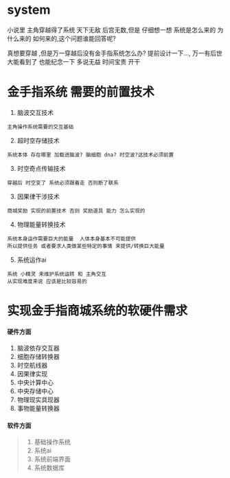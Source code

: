 # system
小说里 主角穿越得了系统 天下无敌 后宫无数,但是 仔细想一想 系统是怎么来的 为什么来的 如何来的,这个问题谁能回答呢?

真想要穿越 ,但是万一穿越后没有金手指系统怎么办?  提前设计一下...,
万一有后世大能看到了 也能纪念一下
多说无益 时间宝贵 开干

# 金手指系统 需要的前置技术
1. 脑波交互技术
```
主角操作系统需要的交互基础

```
2. 超时空存储技术
```
系统本体 存在哪里 加载进脑波? 脑细胞 dna? 时空波?这技术必须前置
```
3. 时空奇点传输技术
```
穿越后 时空变了 系统必须跟着走 否则断了联系
```
3. 因果律干涉技术
```
商城奖励 实现的前置技术 否则 奖励道具 能力 怎么实现的 
```
4. 物理能量转换技术
```
系统本身运作需要巨大的能量  人体本身基本不可能提供
所以提供任务 或者要求人类做某些特定的事情 来提供/转换巨大能量
```
5. 系统运作ai
```
系统 小精灵 来维护系统运转 和 主角交互
从实现难度来说 应该是比较容易的
```
# 实现金手指商城系统的软硬件需求
#### 硬件方面
1. 脑波依存交互器
2. 细胞存储转换器
3. 时空航线器
4. 因果律实现
5. 中央计算中心
6. 中央存储中心
7. 物理现实具现器
8. 事物能量转换器

#### 软件方面
> 1. 基础操作系统
> 2. 系统ai
> 3. 系统前端界面
> 4. 系统数据库

